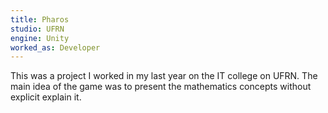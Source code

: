 ```yaml
---
title: Pharos
studio: UFRN
engine: Unity
worked_as: Developer
---
```


This was a project I worked in my last year on the IT college on UFRN. The main idea of the game was to present the mathematics concepts without explicit explain it.